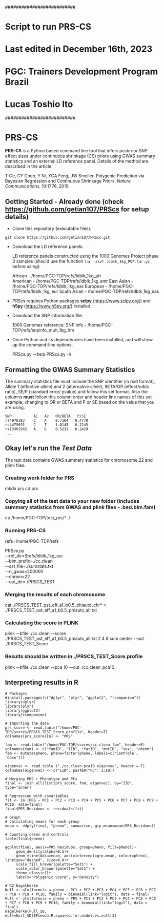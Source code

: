 ##########################
# Script to run PRS-CS
# Last edited in December 16th, 2023
# PGC: Trainers Development Program Brazil 
# Lucas Toshio Ito
########################## 

# PRS-CS

**PRS-CS** is a Python based command line tool that infers posterior SNP effect sizes under continuous shrinkage (CS) priors
using GWAS summary statistics and an external LD reference panel. Details of the method are described in the article:

T Ge, CY Chen, Y Ni, YCA Feng, JW Smoller. Polygenic Prediction via Bayesian Regression and Continuous Shrinkage Priors. *Nature Communications*, 10:1776, 2019.

## Getting Started - Already done (check https://github.com/getian107/PRScs for setup details)

- Clone this repository (executable files).

`git clone https://github.com/getian107/PRScs.git`

- Download the LD reference panels:

    LD reference panels constructed using the 1000 Genomes Project phase 3 samples (should use the function `tar -zxvf ldblk_1kg_POP.tar.gz` before using):
    
     African - /home/PGC-TDP/refs/ldblk_1kg_afr     
     American - /home/PGC-TDP/refs/ldblk_1kg_amr
     East Asian - /home/PGC-TDP/refs/ldblk_1kg_eas
     European - /home/PGC-TDP/refs/ldblk_1kg_eur
     South Asian - /home/PGC-TDP/refs/ldblk_1kg_sas
     
- PRScs requires Python packages **scipy** (https://www.scipy.org/) and **h5py** (https://www.h5py.org/) installed.
  
- Download the SNP information file:

    1000 Genomes reference: SNP info - /home/PGC-TDP/refs/snpinfo_mult_1kg_hm

- Once Python and its dependencies have been installed, and will show up the command-line options.

  PRScs.py --help
  PRScs.py -h

## Formatting the GWAS Summary Statistics

The summary statistics file must include the SNP identifier (in rsid format), Allele 1 (effective allele) and 2 (alternative allele), BETA/OR (effect/odds ratio), SE/P (standard error/ pvalue) and follow this set format. Also the columns **must** follow this column order and header line names of this set example, changing to OR or BETA and P or SE based on the value that you are using.

    SNP          A1   A2   OR/BETA   P/SE
    rs4970383    C    A    0.7164   0.4778
    rs4475691    C    T    1.0145   0.1245
    rs13302982   A    G    0.5232   0.2429
    ...

## Okay let's run the *Test Data*

The test data contains GWAS summary statistics for chromosome 22 and plink files.

### Creating work folder for PRS
mkdir prs
cd prs

### Copying all of the test data to your new folder (includes summary statistics from GWAS and plink files - .bed.bim.fam)
cp /home/PGC-TDP/test_prs/* ./

### Running PRS-CS
refs=/home/PGC-TDP/refs

PRScs.py \
	--ref_dir=$refs/ldblk_1kg_eur \
	--bim_prefix=./cc.clean \
	--sst_file=./sumstats.txt \
	--n_gwas=200000 \
	--chrom=22 \
	--out_dir=./PRSCS_TEST
	
### Merging the results of each chromosome
cat ./PRSCS_TEST_pst_eff_a1_b0.5_phiauto_chr* > ./PRSCS_TEST_pst_eff_a1_b0.5_phiauto_all.txt

### Calculating the score in PLINK
plink --bfile ./cc.clean --score ./PRSCS_TEST_pst_eff_a1_b0.5_phiauto_all.txt 2 4 6 sum center --out ./PRSCS_TEST_Score
### Results should be written in ./PRSCS_TEST_Score.profile

plink --bfile ./cc.clean --pca 10 --out ./cc.clean_pca10

## Interpreting results in R

```{r}
# Packages
#install.packages(c("dplyr", "plyr", "ggplot2", "rcompanion"))
library(dplyr)
library(plyr)
library(ggplot2)
library(rcompanion)

# Importing the data
prs_score <- read.table("/home/PGC-TDP/scores/PRSCS_TEST_Score.profile", header=T)
colnames(prs_score)[6] <- "PRS"

fam <- read.table("/home/PGC-TDP/scores/cc.clean.fam", header=F)
colnames(fam) <- c("famID", "IID", "fatID", "motID", "sex", "pheno")
fam <- mutate(pheno, pheno=factor(pheno, labels=c('Controle', 'Caso')))

eigenvec <- read.table ("./cc.clean_pca10.eigenvec", header = F)
colnames(eigenvec) <- c("IID", paste0("PC", 1:10))

# Merging PRS + Phenotype and PCs
final <- join_all(list(prs_score, fam, eigenvec), by="IID", type="inner)

# Regression with covariables
fit <- lm (PRS ~ PC1 + PC2 + PC3 + PC4 + PC5 + PC6 + PC7 + PC8 + PC9 + PC10, data=final)
final$PRS_Residuos <- residuals(fit)

# Graph
# Calculating means for each group
mean <- ddply(final, "pheno", summarise, grp.mean=mean(PRS_Residuos))

# Counting cases and controls
table(final$pheno)

ggplot(final, aes(x=PRS_Residuos, group=pheno, fill=pheno))+
     geom_density(alpha=0.5)+
     geom_vline(data=mean, aes(xintercept=grp.mean, colour=pheno), linetype="dashed", size=0.8)+
     scale_fill_brewer(palette="Set1") +
     scale_color_brewer(palette="Set1") +
     theme_classic()+
     labs(x="Polygenic Score", y="Density")

# R2 Nagelkerke
Null <- glm(formula = pheno ~ PC1 + PC2 + PC3 + PC4 + PC5 + PC6 + PC7 + PC8 + PC9 + PC10, family = binomial(link="logit"), data = final)
Full <- glm(formula = pheno ~ PRS + PC1 + PC2 + PC3 + PC4 + PC5 + PC6 + PC7 + PC8 + PC9 + PC10, family = binomial(link="logit"), data = final)
nagelkerke(Full_SD, null=Null_SD)$Pseudo.R.squared.for.model.vs.null[3]
```
